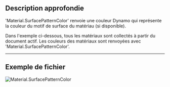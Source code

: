## Description approfondie
'Material.SurfacePatternColor' renvoie une couleur Dynamo qui représente la couleur du motif de surface du matériau (si disponible).

Dans l'exemple ci-dessous, tous les matériaux sont collectés à partir du document actif. Les couleurs des matériaux sont renvoyées avec 'Material.SurfacePatternColor'.
___
## Exemple de fichier

![Material.SurfacePatternColor](./Revit.Elements.Material.SurfacePatternColor_img.jpg)
